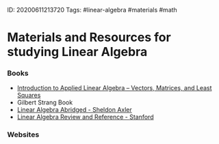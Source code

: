 ID: 20200611213720
Tags: #linear-algebra #materials #math 

# Materials and Resources for studying Linear Algebra
### Books
* [Introduction to Applied Linear Algebra – Vectors, Matrices, and Least Squares](http://vmls-book.stanford.edu/)
* Gilbert Strang Book
* [Linear Algebra Abridged - Sheldon Axler](http://linear.axler.net/LinearAbridged.html)
* [Linear Algebra Review and Reference - Stanford](http://cs229.stanford.edu/section/cs229-linalg.pdf)
### Websites
